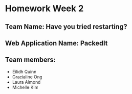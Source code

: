 # Homework Week 2

## Team Name: Have you tried restarting?
## Web Application Name: PackedIt

## Team members:
- Eilidh Quinn
- Gracialine Ong
- Laura Almond
- Michelle Kim
